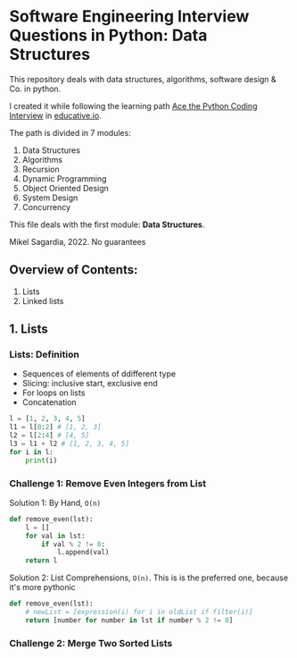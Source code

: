 # Software Engineering Interview Questions in Python: Data Structures

This repository deals with data structures, algorithms, software design & Co. in python.

I created it while following the learning path [Ace the Python Coding Interview](https://www.educative.io/path/ace-python-coding-interview) in [educative.io](educative.io).

The path is divided in 7 modules:

1. Data Structures
2. Algorithms
3. Recursion
4. Dynamic Programming
5. Object Oriented Design
6. System Design
7. Concurrency

This file deals with the first module: **Data Structures**.

Mikel Sagardia, 2022.
No guarantees

## Overview of Contents:

1. Lists
2. Linked lists

## 1. Lists

### Lists: Definition

- Sequences of elements of ddifferent type
- Slicing: inclusive start, exclusive end
- For loops on lists
- Concatenation

```python
l = [1, 2, 3, 4, 5]
l1 = l[0:2] # [1, 2, 3]
l2 = l[2:4] # [4, 5]
l3 = l1 + l2 # [1, 2, 3, 4, 5]
for i in l:
	print(i)
```

### Challenge 1: Remove Even Integers from List

Solution 1: By Hand, `O(n)`

```python
def remove_even(lst):
    l = []
    for val in lst:
        if val % 2 != 0:
            l.append(val)
    return l
```

Solution 2: List Comprehensions, `O(n)`. This is is the preferred one, because it's more pythonic

```python
def remove_even(lst):
	# newList = [expression(i) for i in oldList if filter(i)]
    return [number for number in lst if number % 2 != 0]
```

### Challenge 2: Merge Two Sorted Lists

